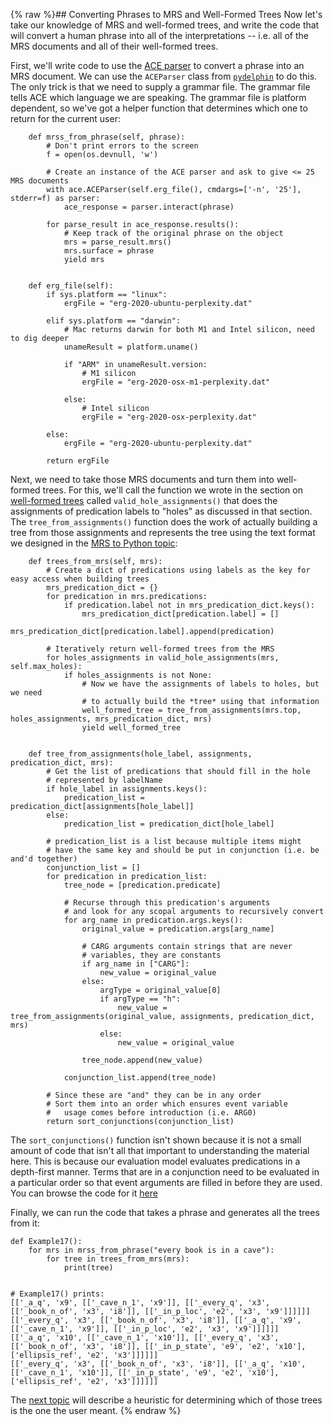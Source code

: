 {% raw %}## Converting Phrases to MRS and Well-Formed Trees
Now let's take our knowledge of MRS and well-formed trees, and write the code that will convert a human phrase into all of the interpretations -- i.e. all of the MRS documents and all of their well-formed trees.

First, we'll write code to use the [ACE parser](http://sweaglesw.org/linguistics/ace/) to convert a phrase into an MRS document. We can use the `ACEParser` class from [`pydelphin`](https://github.com/delph-in/pydelphin) to do this. The only trick is that we need to supply a grammar file. The grammar file tells ACE which language we are speaking. The grammar file is platform dependent, so we've got a helper function that determines which one to return for the current user:
```
    def mrss_from_phrase(self, phrase):
        # Don't print errors to the screen
        f = open(os.devnull, 'w')

        # Create an instance of the ACE parser and ask to give <= 25 MRS documents
        with ace.ACEParser(self.erg_file(), cmdargs=['-n', '25'], stderr=f) as parser:
            ace_response = parser.interact(phrase)

        for parse_result in ace_response.results():
            # Keep track of the original phrase on the object
            mrs = parse_result.mrs()
            mrs.surface = phrase
            yield mrs


    def erg_file(self):
        if sys.platform == "linux":
            ergFile = "erg-2020-ubuntu-perplexity.dat"

        elif sys.platform == "darwin":
            # Mac returns darwin for both M1 and Intel silicon, need to dig deeper
            unameResult = platform.uname()

            if "ARM" in unameResult.version:
                # M1 silicon
                ergFile = "erg-2020-osx-m1-perplexity.dat"

            else:
                # Intel silicon
                ergFile = "erg-2020-osx-perplexity.dat"

        else:
            ergFile = "erg-2020-ubuntu-perplexity.dat"

        return ergFile
```

Next, we need to take those MRS documents and turn them into well-formed trees. For this, we'll call the function we wrote in the section on [well-formed trees](https://blog.inductorsoftware.com/docsproto/howto/devhowto/devhowtoWellFormedTree) called `valid_hole_assignments()` that does the assignments of predication labels to "holes" as discussed in that section.  The `tree_from_assignments()` function does the work of actually building a tree from those assignments and represents the tree using the text format we designed in the [MRS to Python topic](https://blog.inductorsoftware.com/docsproto/howto/devhowto/devhowtoMRSToPython):

```
    def trees_from_mrs(self, mrs):
        # Create a dict of predications using labels as the key for easy access when building trees
        mrs_predication_dict = {}
        for predication in mrs.predications:
            if predication.label not in mrs_predication_dict.keys():
                mrs_predication_dict[predication.label] = []
            mrs_predication_dict[predication.label].append(predication)

        # Iteratively return well-formed trees from the MRS
        for holes_assignments in valid_hole_assignments(mrs, self.max_holes):
            if holes_assignments is not None:
                # Now we have the assignments of labels to holes, but we need
                # to actually build the *tree* using that information
                well_formed_tree = tree_from_assignments(mrs.top, holes_assignments, mrs_predication_dict, mrs)
                yield well_formed_tree
                
    
    def tree_from_assignments(hole_label, assignments, predication_dict, mrs):
        # Get the list of predications that should fill in the hole
        # represented by labelName
        if hole_label in assignments.keys():
            predication_list = predication_dict[assignments[hole_label]]
        else:
            predication_list = predication_dict[hole_label]
    
        # predication_list is a list because multiple items might
        # have the same key and should be put in conjunction (i.e. be and'd together)
        conjunction_list = []
        for predication in predication_list:
            tree_node = [predication.predicate]
    
            # Recurse through this predication's arguments
            # and look for any scopal arguments to recursively convert
            for arg_name in predication.args.keys():
                original_value = predication.args[arg_name]
    
                # CARG arguments contain strings that are never
                # variables, they are constants
                if arg_name in ["CARG"]:
                    new_value = original_value
                else:
                    argType = original_value[0]
                    if argType == "h":
                        new_value = tree_from_assignments(original_value, assignments, predication_dict, mrs)
                    else:
                        new_value = original_value
    
                tree_node.append(new_value)
    
            conjunction_list.append(tree_node)
    
        # Since these are "and" they can be in any order
        # Sort them into an order which ensures event variable
        #   usage comes before introduction (i.e. ARG0)
        return sort_conjunctions(conjunction_list)
```

The `sort_conjunctions()` function isn't shown because it is not a small amount of code that isn't all that important to understanding the material here. This is because our evaluation model evaluates predications in a depth-first manner. Terms that are in a conjunction need to be evaluated in a particular order so that event arguments are filled in before they are used. You can browse the code for it [here](https://github.com/EricZinda/Perplexity/blob/main/perplexity/tree.py)

Finally, we can run the code that takes a phrase and generates all the trees from it:

```
def Example17():
    for mrs in mrss_from_phrase("every book is in a cave"):
        for tree in trees_from_mrs(mrs):
            print(tree)


# Example17() prints:
[['_a_q', 'x9', [['_cave_n_1', 'x9']], [['_every_q', 'x3', [['_book_n_of', 'x3', 'i8']], [['_in_p_loc', 'e2', 'x3', 'x9']]]]]]
[['_every_q', 'x3', [['_book_n_of', 'x3', 'i8']], [['_a_q', 'x9', [['_cave_n_1', 'x9']], [['_in_p_loc', 'e2', 'x3', 'x9']]]]]]
[['_a_q', 'x10', [['_cave_n_1', 'x10']], [['_every_q', 'x3', [['_book_n_of', 'x3', 'i8']], [['_in_p_state', 'e9', 'e2', 'x10'], ['ellipsis_ref', 'e2', 'x3']]]]]]
[['_every_q', 'x3', [['_book_n_of', 'x3', 'i8']], [['_a_q', 'x10', [['_cave_n_1', 'x10']], [['_in_p_state', 'e9', 'e2', 'x10'], ['ellipsis_ref', 'e2', 'x3']]]]]]
```
The [next topic](https://blog.inductorsoftware.com/docsproto/howto/devhowto/devhowtoWhichParseAndTree) will describe a heuristic for determining which of those trees is the one the user meant.
<update date omitted for speed>{% endraw %}